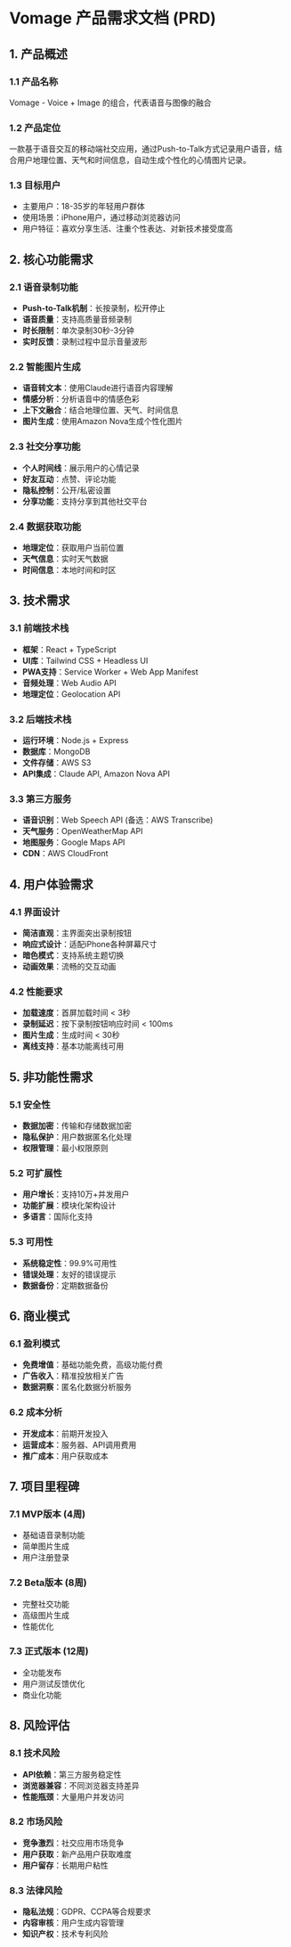 # Vomage 产品需求文档 (PRD)

## 1. 产品概述

### 1.1 产品名称
Vomage - Voice + Image 的组合，代表语音与图像的融合

### 1.2 产品定位
一款基于语音交互的移动端社交应用，通过Push-to-Talk方式记录用户语音，结合用户地理位置、天气和时间信息，自动生成个性化的心情图片记录。

### 1.3 目标用户
- 主要用户：18-35岁的年轻用户群体
- 使用场景：iPhone用户，通过移动浏览器访问
- 用户特征：喜欢分享生活、注重个性表达、对新技术接受度高

## 2. 核心功能需求

### 2.1 语音录制功能
- **Push-to-Talk机制**：长按录制，松开停止
- **语音质量**：支持高质量音频录制
- **时长限制**：单次录制30秒-3分钟
- **实时反馈**：录制过程中显示音量波形

### 2.2 智能图片生成
- **语音转文本**：使用Claude进行语音内容理解
- **情感分析**：分析语音中的情感色彩
- **上下文融合**：结合地理位置、天气、时间信息
- **图片生成**：使用Amazon Nova生成个性化图片

### 2.3 社交分享功能
- **个人时间线**：展示用户的心情记录
- **好友互动**：点赞、评论功能
- **隐私控制**：公开/私密设置
- **分享功能**：支持分享到其他社交平台

### 2.4 数据获取功能
- **地理定位**：获取用户当前位置
- **天气信息**：实时天气数据
- **时间信息**：本地时间和时区

## 3. 技术需求

### 3.1 前端技术栈
- **框架**：React + TypeScript
- **UI库**：Tailwind CSS + Headless UI
- **PWA支持**：Service Worker + Web App Manifest
- **音频处理**：Web Audio API
- **地理定位**：Geolocation API

### 3.2 后端技术栈
- **运行环境**：Node.js + Express
- **数据库**：MongoDB
- **文件存储**：AWS S3
- **API集成**：Claude API, Amazon Nova API

### 3.3 第三方服务
- **语音识别**：Web Speech API (备选：AWS Transcribe)
- **天气服务**：OpenWeatherMap API
- **地图服务**：Google Maps API
- **CDN**：AWS CloudFront

## 4. 用户体验需求

### 4.1 界面设计
- **简洁直观**：主界面突出录制按钮
- **响应式设计**：适配iPhone各种屏幕尺寸
- **暗色模式**：支持系统主题切换
- **动画效果**：流畅的交互动画

### 4.2 性能要求
- **加载速度**：首屏加载时间 < 3秒
- **录制延迟**：按下录制按钮响应时间 < 100ms
- **图片生成**：生成时间 < 30秒
- **离线支持**：基本功能离线可用

## 5. 非功能性需求

### 5.1 安全性
- **数据加密**：传输和存储数据加密
- **隐私保护**：用户数据匿名化处理
- **权限管理**：最小权限原则

### 5.2 可扩展性
- **用户增长**：支持10万+并发用户
- **功能扩展**：模块化架构设计
- **多语言**：国际化支持

### 5.3 可用性
- **系统稳定性**：99.9%可用性
- **错误处理**：友好的错误提示
- **数据备份**：定期数据备份

## 6. 商业模式

### 6.1 盈利模式
- **免费增值**：基础功能免费，高级功能付费
- **广告收入**：精准投放相关广告
- **数据洞察**：匿名化数据分析服务

### 6.2 成本分析
- **开发成本**：前期开发投入
- **运营成本**：服务器、API调用费用
- **推广成本**：用户获取成本

## 7. 项目里程碑

### 7.1 MVP版本 (4周)
- 基础语音录制功能
- 简单图片生成
- 用户注册登录

### 7.2 Beta版本 (8周)
- 完整社交功能
- 高级图片生成
- 性能优化

### 7.3 正式版本 (12周)
- 全功能发布
- 用户测试反馈优化
- 商业化功能

## 8. 风险评估

### 8.1 技术风险
- **API依赖**：第三方服务稳定性
- **浏览器兼容**：不同浏览器支持差异
- **性能瓶颈**：大量用户并发访问

### 8.2 市场风险
- **竞争激烈**：社交应用市场竞争
- **用户获取**：新产品用户获取难度
- **用户留存**：长期用户粘性

### 8.3 法律风险
- **隐私法规**：GDPR、CCPA等合规要求
- **内容审核**：用户生成内容管理
- **知识产权**：技术专利风险
